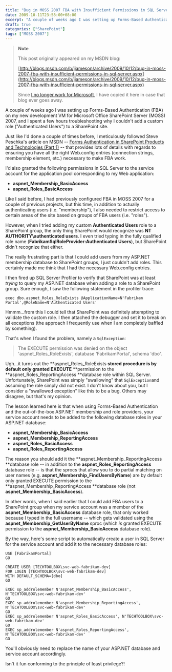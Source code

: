 ```yaml
---
title: "Bug in MOSS 2007 FBA with Insufficient Permissions in SQL Server"
date: 2009-10-11T23:58:00+08:00
excerpt: "A couple of weeks ago I was setting up Forms-Based Authentication (FBA) on my new development VM for Microsoft Office SharePoint Server (MOSS) 2007, and I spent a few hours troubleshooting why I couldn't add a custom role (\"Authenticated Users\") to a..."
draft: true
categories: ["SharePoint"]
tags: ["MOSS 2007"]
---
```


> **Note**
> 
> This post originally appeared on my MSDN blog:
> 
> [http://blogs.msdn.com/b/jjameson/archive/2009/10/12/bug-in-moss-2007-fba-with-insufficient-permissions-in-sql-server.aspx](http://blogs.msdn.com/b/jjameson/archive/2009/10/12/bug-in-moss-2007-fba-with-insufficient-permissions-in-sql-server.aspx)
> 
> Since [I no longer work for Microsoft](/blog/jjameson/2011/09/02/last-day-with-microsoft), I have copied it here in case that blog ever goes away.

A couple of weeks ago I was setting up Forms-Based Authentication (FBA) on my new development VM for Microsoft Office SharePoint Server (MOSS) 2007, and I spent a few hours troubleshooting why I couldn't add a custom role ("Authenticated Users") to a SharePoint site.

Just like I'd done a couple of times before, I meticulously followed Steve Peschka's article on MSDN -- [Forms Authentication in SharePoint Products and Technologies (Part 1)](http://msdn.microsoft.com/en-us/library/bb975136.aspx) -- that provides lots of details with regards to ensuring you have all the right Web.config entries (connection strings, membership element, etc.) necessary to make FBA work.

I'd also granted the following permissions in SQL Server to the service account for the application pool corresponding to my Web application:

- **aspnet\_Membership\_BasicAccess**
- **aspnet\_Roles\_BasicAccess**

Like I said before, I had previously configured FBA in MOSS 2007 for a couple of previous projects, but this time, in addition to actually authenticating users (i.e. "membership"), I also needed to restrict access to certain areas of the site based on groups of FBA users (i.e. "roles").

However, when I tried adding my custom **Authenticated Users** role to a SharePoint group, the only thing SharePoint would recognize was **NT AUTHORITY\authenticated users**. I even tried typing in the fully qualified role name (**FabrikamSqlRoleProvider:Authenticated Users**), but SharePoint didn't recognize that either.

The really frustrating part is that I could add users from my ASP.NET membership database to SharePoint groups, I just couldn't add roles. This certainly made me think that I had the necessary Web.config entries.

I then fired up SQL Server Profiler to verify that SharePoint was at least *trying* to query my ASP.NET database when adding a role to a SharePoint group. Sure enough, I saw the following statement in the profiler trace:

`exec dbo.aspnet_Roles_RoleExists @ApplicationName=N'Fabrikam Portal',@RoleName=N'Authenticated Users'`

Hmmm...from this I could tell that SharePoint was definitely attempting to validate the custom role. I then attached the debugger and set it to break on all exceptions (the approach I frequently use when I am completely baffled by something).

That's when I found the problem, namely a `SqlException`:

> The EXECUTE permission was denied on the object 'aspnet\_Roles\_RoleExists', database 'FabrikamPortal', schema 'dbo'.

Ugh...it turns out the **aspnet\_Roles\_RoleExists **stored procedure is by default only granted EXECUTE** **permission to the **aspnet\_Roles\_ReportingAccess **database role within SQL Server. Unfortunately, SharePoint was simply "swallowing" that `SqlException`and assuming the role simply did not exist. I don't know about you, but I consider a "swallowed exception" like this to be a bug. Others may disagree, but that's my opinion.

The lesson learned here is that when using Forms-Based Authentication and the out-of-the-box ASP.NET membership and role providers, your service account needs to be added to the following database roles in your ASP.NET database:

- **aspnet\_Membership\_BasicAccess**
- **aspnet\_Membership\_ReportingAccess**
- **aspnet\_Roles\_BasicAccess**
- **aspnet\_Roles\_ReportingAccess**

The reason you should add it the **aspnet\_Membership\_ReportingAccess **database role -- in addition to the **aspnet\_Roles\_ReportingAccess** database role -- is that the sprocs that allow you to do partial matching on user names (e.g. **aspnet\_Membership\_FindUsersByName**) are by default only granted EXECUTE permission to the **aspnet\_Membership\_ReportingAccess **database role (not **aspnet\_Membership\_BasicAccess**).

In other words, when I said earlier that I could add FBA users to a SharePoint group when my service account was a member of the **aspnet\_Membership\_BasicAccess** database role, that only worked because I typed in the full username -- which gets validated using the **aspnet\_Membership\_GetUserByName** sproc (which *is* granted EXECUTE permission to the **aspnet\_Membership\_BasicAccess** database role).

By the way, here's some script to automatically create a user in SQL Server for the service account and add it to the necessary database roles:

```
USE [FabrikamPortal]
GO

CREATE USER [TECHTOOLBOX\svc-web-fabrikam-dev]
FOR LOGIN [TECHTOOLBOX\svc-web-fabrikam-dev]
WITH DEFAULT_SCHEMA=[dbo]
GO

EXEC sp_addrolemember N'aspnet_Membership_BasicAccess', N'TECHTOOLBOX\svc-web-fabrikam-dev'
GO
EXEC sp_addrolemember N'aspnet_Membership_ReportingAccess', N'TECHTOOLBOX\svc-web-fabrikam-dev'
GO
EXEC sp_addrolemember N'aspnet_Roles_BasicAccess', N'TECHTOOLBOX\svc-web-fabrikam-dev'
GO
EXEC sp_addrolemember N'aspnet_Roles_ReportingAccess', N'TECHTOOLBOX\svc-web-fabrikam-dev'
GO
```

You'll obviously need to replace the name of your ASP.NET database and service account accordingly.

Isn't it fun conforming to the principle of least privilege?!

